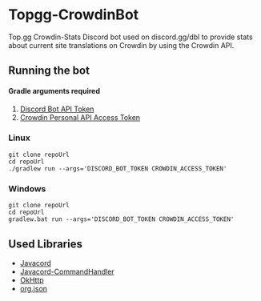 
# Topgg-CrowdinBot

Top.gg Crowdin-Stats Discord bot used on discord.gg/dbl to provide stats about current site translations on Crowdin by using the Crowdin API.

## Running the bot

#### Gradle arguments required

1. [Discord Bot API Token](https://discord.com/developers)
2. [Crowdin Personal API Access Token](https://crowdin.com/settings#api-key)


### Linux

    git clone repoUrl
    cd repoUrl
    ./gradlew run --args='DISCORD_BOT_TOKEN CROWDIN_ACCESS_TOKEN'
    
### Windows

    git clone repoUrl
    cd repoUrl
    gradlew.bat run --args='DISCORD_BOT_TOKEN CROWDIN_ACCESS_TOKEN'

## Used Libraries
- [Javacord](https://github.com/Javacord/Javacord)
- [Javacord-CommandHandler](https://github.com/Hopeful-Developers/Javacord-CommandHandler)
- [OkHttp](https://github.com/square/okhttp)
- [org.json](https://github.com/stleary/JSON-java)
